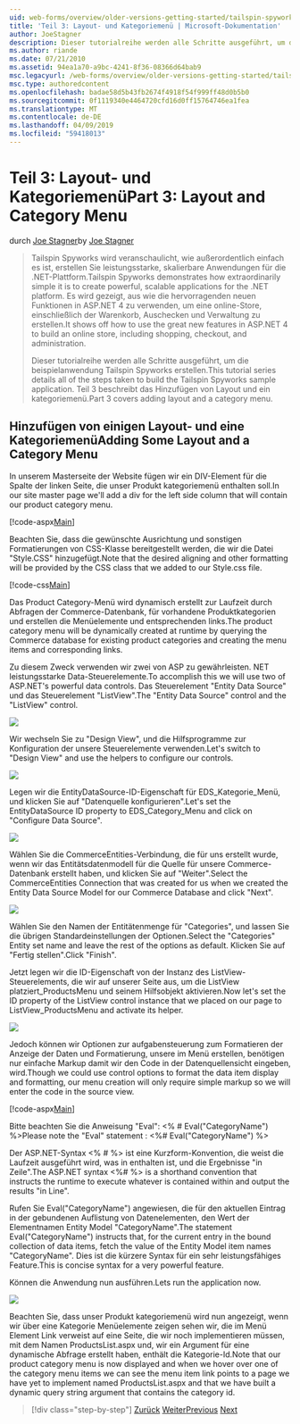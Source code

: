 ```yaml
---
uid: web-forms/overview/older-versions-getting-started/tailspin-spyworks/tailspin-spyworks-part-3
title: 'Teil 3: Layout- und Kategoriemenü | Microsoft-Dokumentation'
author: JoeStagner
description: Dieser tutorialreihe werden alle Schritte ausgeführt, um die beispielanwendung Tailspin Spyworks erstellen. Teil 3 beschreibt das Hinzufügen von Layout und ein kategoriemenü.
ms.author: riande
ms.date: 07/21/2010
ms.assetid: 94ea1a70-a9bc-4241-8f36-08366d64bab9
msc.legacyurl: /web-forms/overview/older-versions-getting-started/tailspin-spyworks/tailspin-spyworks-part-3
msc.type: authoredcontent
ms.openlocfilehash: badae58d5b43fb2674f4918f54f999ff48d0b5b0
ms.sourcegitcommit: 0f1119340e4464720cfd16d0ff15764746ea1fea
ms.translationtype: MT
ms.contentlocale: de-DE
ms.lasthandoff: 04/09/2019
ms.locfileid: "59418013"
---
```

# <a name="part-3-layout-and-category-menu"></a><span data-ttu-id="cae18-104">Teil 3: Layout- und Kategoriemenü</span><span class="sxs-lookup"><span data-stu-id="cae18-104">Part 3: Layout and Category Menu</span></span>

<span data-ttu-id="cae18-105">durch [Joe Stagner](https://github.com/JoeStagner)</span><span class="sxs-lookup"><span data-stu-id="cae18-105">by [Joe Stagner](https://github.com/JoeStagner)</span></span>

> <span data-ttu-id="cae18-106">Tailspin Spyworks wird veranschaulicht, wie außerordentlich einfach es ist, erstellen Sie leistungsstarke, skalierbare Anwendungen für die .NET-Plattform.</span><span class="sxs-lookup"><span data-stu-id="cae18-106">Tailspin Spyworks demonstrates how extraordinarily simple it is to create powerful, scalable applications for the .NET platform.</span></span> <span data-ttu-id="cae18-107">Es wird gezeigt, aus wie die hervorragenden neuen Funktionen in ASP.NET 4 zu verwenden, um eine online-Store, einschließlich der Warenkorb, Auschecken und Verwaltung zu erstellen.</span><span class="sxs-lookup"><span data-stu-id="cae18-107">It shows off how to use the great new features in ASP.NET 4 to build an online store, including shopping, checkout, and administration.</span></span>
> 
> <span data-ttu-id="cae18-108">Dieser tutorialreihe werden alle Schritte ausgeführt, um die beispielanwendung Tailspin Spyworks erstellen.</span><span class="sxs-lookup"><span data-stu-id="cae18-108">This tutorial series details all of the steps taken to build the Tailspin Spyworks sample application.</span></span> <span data-ttu-id="cae18-109">Teil 3 beschreibt das Hinzufügen von Layout und ein kategoriemenü.</span><span class="sxs-lookup"><span data-stu-id="cae18-109">Part 3 covers adding layout and a category menu.</span></span>


## <a id="_Toc260221669"></a>  <span data-ttu-id="cae18-110">Hinzufügen von einigen Layout- und eine Kategoriemenü</span><span class="sxs-lookup"><span data-stu-id="cae18-110">Adding Some Layout and a Category Menu</span></span>

<span data-ttu-id="cae18-111">In unserem Masterseite der Website fügen wir ein DIV-Element für die Spalte der linken Seite, die unser Produkt kategoriemenü enthalten soll.</span><span class="sxs-lookup"><span data-stu-id="cae18-111">In our site master page we'll add a div for the left side column that will contain our product category menu.</span></span>

[!code-aspx[Main](tailspin-spyworks-part-3/samples/sample1.aspx)]

<span data-ttu-id="cae18-112">Beachten Sie, dass die gewünschte Ausrichtung und sonstigen Formatierungen von CSS-Klasse bereitgestellt werden, die wir die Datei "Style.CSS" hinzugefügt.</span><span class="sxs-lookup"><span data-stu-id="cae18-112">Note that the desired aligning and other formatting will be provided by the CSS class that we added to our Style.css file.</span></span>

[!code-css[Main](tailspin-spyworks-part-3/samples/sample2.css)]

<span data-ttu-id="cae18-113">Das Product Category-Menü wird dynamisch erstellt zur Laufzeit durch Abfragen der Commerce-Datenbank, für vorhandene Produktkategorien und erstellen die Menüelemente und entsprechenden links.</span><span class="sxs-lookup"><span data-stu-id="cae18-113">The product category menu will be dynamically created at runtime by querying the Commerce database for existing product categories and creating the menu items and corresponding links.</span></span>

<span data-ttu-id="cae18-114">Zu diesem Zweck verwenden wir zwei von ASP zu gewährleisten. NET leistungsstarke Data-Steuerelemente.</span><span class="sxs-lookup"><span data-stu-id="cae18-114">To accomplish this we will use two of ASP.NET's powerful data controls.</span></span> <span data-ttu-id="cae18-115">Das Steuerelement "Entity Data Source" und das Steuerelement "ListView".</span><span class="sxs-lookup"><span data-stu-id="cae18-115">The "Entity Data Source" control and the "ListView" control.</span></span>

![](tailspin-spyworks-part-3/_static/image1.jpg)

<span data-ttu-id="cae18-116">Wir wechseln Sie zu "Design View", und die Hilfsprogramme zur Konfiguration der unsere Steuerelemente verwenden.</span><span class="sxs-lookup"><span data-stu-id="cae18-116">Let's switch to "Design View" and use the helpers to configure our controls.</span></span>

![](tailspin-spyworks-part-3/_static/image2.jpg)

<span data-ttu-id="cae18-117">Legen wir die EntityDataSource-ID-Eigenschaft für EDS\_Kategorie\_Menü, und klicken Sie auf "Datenquelle konfigurieren".</span><span class="sxs-lookup"><span data-stu-id="cae18-117">Let's set the EntityDataSource ID property to EDS\_Category\_Menu and click on "Configure Data Source".</span></span>

![](tailspin-spyworks-part-3/_static/image3.jpg)

<span data-ttu-id="cae18-118">Wählen Sie die CommerceEntities-Verbindung, die für uns erstellt wurde, wenn wir das Entitätsdatenmodell für die Quelle für unsere Commerce-Datenbank erstellt haben, und klicken Sie auf "Weiter".</span><span class="sxs-lookup"><span data-stu-id="cae18-118">Select the CommerceEntities Connection that was created for us when we created the Entity Data Source Model for our Commerce Database and click "Next".</span></span>

![](tailspin-spyworks-part-3/_static/image4.jpg)

<span data-ttu-id="cae18-119">Wählen Sie den Namen der Entitätenmenge für "Categories", und lassen Sie die übrigen Standardeinstellungen der Optionen.</span><span class="sxs-lookup"><span data-stu-id="cae18-119">Select the "Categories" Entity set name and leave the rest of the options as default.</span></span> <span data-ttu-id="cae18-120">Klicken Sie auf "Fertig stellen".</span><span class="sxs-lookup"><span data-stu-id="cae18-120">Click "Finish".</span></span>

<span data-ttu-id="cae18-121">Jetzt legen wir die ID-Eigenschaft von der Instanz des ListView-Steuerelements, die wir auf unserer Seite aus, um die ListView platziert\_ProductsMenu und seinem Hilfsobjekt aktivieren.</span><span class="sxs-lookup"><span data-stu-id="cae18-121">Now let's set the ID property of the ListView control instance that we placed on our page to ListView\_ProductsMenu and activate its helper.</span></span>

![](tailspin-spyworks-part-3/_static/image5.jpg)

<span data-ttu-id="cae18-122">Jedoch können wir Optionen zur aufgabensteuerung zum Formatieren der Anzeige der Daten und Formatierung, unsere im Menü erstellen, benötigen nur einfache Markup damit wir den Code in der Datenquellensicht eingeben, wird.</span><span class="sxs-lookup"><span data-stu-id="cae18-122">Though we could use control options to format the data item display and formatting, our menu creation will only require simple markup so we will enter the code in the source view.</span></span>

[!code-aspx[Main](tailspin-spyworks-part-3/samples/sample3.aspx)]

<span data-ttu-id="cae18-123">Bitte beachten Sie die Anweisung "Eval": &lt;% # Eval("CategoryName") %&gt;</span><span class="sxs-lookup"><span data-stu-id="cae18-123">Please note the "Eval" statement : &lt;%# Eval("CategoryName") %&gt;</span></span>

<span data-ttu-id="cae18-124">Der ASP.NET-Syntax &lt;% # %&gt; ist eine Kurzform-Konvention, die weist die Laufzeit ausgeführt wird, was in enthalten ist, und die Ergebnisse "in Zeile".</span><span class="sxs-lookup"><span data-stu-id="cae18-124">The ASP.NET syntax &lt;%# %&gt; is a shorthand convention that instructs the runtime to execute whatever is contained within and output the results "in Line".</span></span>

<span data-ttu-id="cae18-125">Rufen Sie Eval("CategoryName") angewiesen, die für den aktuellen Eintrag in der gebundenen Auflistung von Datenelementen, den Wert der Elementnamen Entity Model "CategoryName".</span><span class="sxs-lookup"><span data-stu-id="cae18-125">The statement Eval("CategoryName") instructs that, for the current entry in the bound collection of data items, fetch the value of the Entity Model item names "CategoryName".</span></span> <span data-ttu-id="cae18-126">Dies ist die kürzere Syntax für ein sehr leistungsfähiges Feature.</span><span class="sxs-lookup"><span data-stu-id="cae18-126">This is concise syntax for a very powerful feature.</span></span>

<span data-ttu-id="cae18-127">Können die Anwendung nun ausführen.</span><span class="sxs-lookup"><span data-stu-id="cae18-127">Lets run the application now.</span></span>

![](tailspin-spyworks-part-3/_static/image6.jpg)

<span data-ttu-id="cae18-128">Beachten Sie, dass unser Produkt kategoriemenü wird nun angezeigt, wenn wir über eine Kategorie Menüelemente zeigen sehen wir, die im Menü Element Link verweist auf eine Seite, die wir noch implementieren müssen, mit dem Namen ProductsList.aspx und, wir ein Argument für eine dynamische Abfrage erstellt haben, enthält die  Kategorie-Id.</span><span class="sxs-lookup"><span data-stu-id="cae18-128">Note that our product category menu is now displayed and when we hover over one of the category menu items we can see the menu item link points to a page we have yet to implement named ProductsList.aspx and that we have built a dynamic query string argument that contains the category id.</span></span>

> [!div class="step-by-step"]
> <span data-ttu-id="cae18-129">[Zurück](tailspin-spyworks-part-2.md)
> [Weiter](tailspin-spyworks-part-4.md)</span><span class="sxs-lookup"><span data-stu-id="cae18-129">[Previous](tailspin-spyworks-part-2.md)
[Next](tailspin-spyworks-part-4.md)</span></span>
